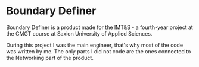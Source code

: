 # Boundary Definer 

Boundary Definer is a product made for the IMT&S - a fourth-year project at the CMGT course at Saxion University of Applied Sciences.

During this project I was the main engineer, that's why most of the code was written by me. The only parts I did not code are the ones connected to the Networking part of the product.

